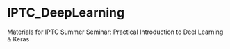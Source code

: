 # IPTC_DeepLearning
Materials for IPTC Summer Seminar: Practical Introduction to Deel Learning &amp; Keras
